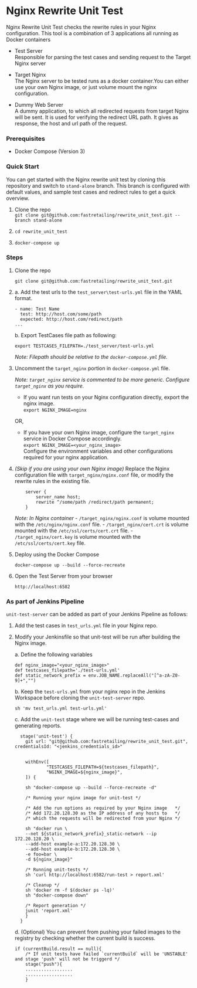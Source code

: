 # Nginx Rewrite Unit Test

Nginx Rewrite Unit Test checks the rewrite rules in your Nginx configuration. This tool is a combination 
of 3 applications all running as Docker containers      

* Test Server               
Responsible for parsing the test cases and sending request to the Target Nginx server       

* Target Nginx          
The Nginx server to be tested runs as a docker container.You can either use your
own Nginx image, or just volume mount the nginx configuration.

* Dummy Web Server          
A dummy application, to which all redirected requests from target Nginx will be
sent. It is used for verifying the redirect URL path. It gives as response, the 
host and url path of the request.    

### Prerequisites

* Docker Compose (Version 3)

### Quick Start

You can get started with the Nginx rewrite unit test by cloning this repository and switch to `stand-alone` branch.
This branch is configured with default values, and sample test cases and redirect rules to get a quick overview.

1. Clone the repo       
`git clone git@github.com:fastretailing/rewrite_unit_test.git --branch stand-alone`

2. `cd rewrite_unit_test`

3. `docker-compose up`

### Steps

1. Clone the repo       
    ```
    git clone git@github.com:fastretailing/rewrite_unit_test.git
    ``` 
2. a. Add the test urls to the `test_server\test-urls.yml` file in the YAML format.  
          
    ```
    - name: Test Name
      test: http://host.com/some/path
      expected: http://host.com/redirect/path
    ...
     ```

    b. Export TestCases file path as following:
     
    ```
    export TESTCASES_FILEPATH=./test_server/test-urls.yml        
    ```
   *Note: Filepath should be relative to the `docker-compose.yml` file.*
   
3. Uncomment the `target_nginx` portion in `docker-compose.yml` file. 

    *Note: `target_nginx` service is commented to be more generic. Configure `target_nginx` as you require.*

    * If you want run tests on your Nginx configuration directly, export the nginx image.  
       `export NGINX_IMAGE=nginx`        
    
    OR,
    
    * If you have your own Nginx image, configure the `target_nginx` service in Docker Compose accordingly.    
       `export NGINX_IMAGE=<your_nginx_image>`        
       Configure the environment variables and other configurations required for your nginx application.
   
 
4. *(Skip if you are using your own Nginx image)* Replace the Nginx configuration file with 
`target_nginx/nginx.conf` file, or modify the rewrite rules in the existing file.          

    ```
        server {
            server_name host;
            rewrite ^/some/path /redirect/path permanent;
        }
    ```

    *Note: In Nginx container*
        - `/target_nginx/nginx.conf` is volume mounted with the `/etc/nginx/nginx.conf` file.
        - `/target_nginx/cert.crt` is volume mounted with the `/etc/ssl/certs/cert.crt` file.
        - `/target_nginx/cert.key` is volume mounted with the `/etc/ssl/certs/cert.key` file.

5. Deploy using the Docker Compose     
 
    `docker-compose up --build --force-recreate`

6. Open the Test Server from your browser          
 
    `http://localhost:6582`
   

### As part of Jenkins Pipeline

`unit-test-server` can be added as part of your Jenkins Pipeline as follows:

1. Add the test cases in `test_urls.yml` file in your Nginx repo.

2. Modify your Jenkinsfile so that unit-test will be run after building the Nginx image.

    a. Define the following variables    
    ```
    def nginx_image="<your_nginx_image>"                                 
    def testcases_filepath='./test-urls.yml'
    def static_network_prefix = env.JOB_NAME.replaceAll("[^a-zA-Z0-9]+","")
    ```

    b. Keep the `test-urls.yml` from your nginx repo in the Jenkins Workspace 
    before cloning the `unit-test-server` repo.
    ```
    sh 'mv test_urls.yml test-urls.yml' 
    ```

    c. Add the `unit-test` stage where we will be running test-cases and generating reports.
     
     ```
       stage('unit-test') {
         git url: "git@github.com:fastretailing/rewrite_unit_test.git", credentialsId: "<jenkins_credentials_id>"
     
     
         withEnv([
                 "TESTCASES_FILEPATH=${testcases_filepath}",
                 "NGINX_IMAGE=${nginx_image}",
         ]) {
     
         sh "docker-compose up --build --force-recreate -d"
     
         /* Running your nginx image for unit-test */
         
         /* Add the run options as required by your Nginx image   */
         /* Add 172.20.128.30 as the IP address of any hosts to   */
         /* which the requests will be redirected from your Nginx */
         
         sh "docker run \
         --net ${static_network_prefix}_static-network --ip 172.20.128.20 \
         --add-host example-a:172.20.128.30 \
         --add-host example-b:172.20.128.30 \
         -e foo=bar \
         -d ${nginx_image}"
     
         /* Running unit-tests */
         sh 'curl http://localhost:6582/run-test > report.xml'
     
         /* Cleanup */
         sh 'docker rm -f $(docker ps -lq)'
         sh "docker-compose down"
     
         /* Report generation */
         junit 'report.xml'
         }
       }
     ```
 
    d. (Optional) You can prevent from pushing your failed images to the registry by 
     checking whether the current build is success.
     ```
     if (currentBuild.result == null){
         /* If unit tests have failed `currentBuild` will be 'UNSTABLE' and stage 'push' will not be triggerd */
         stage("push"){
         ..................
         ..................
         }
     ```
 
